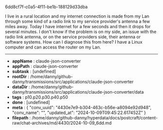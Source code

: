 # [](https://claude.ai/chat/4430e7e9-b304-463c-b56e-a8094e92d948)

6dd8cf7f-c0a5-4f11-be1b-188129d33dba

I live in a rural location and my internet connection is made from my Lan through some kind of a radio link to my service provider's antenna a few miles away. Today I have internet for a few seconds and then it drops for several minutes.  I don't know if the problem is on my side, an issue with the radio link antenna, or on the service providers side, their antenna or software systems. How can I diagnose this from here? I have a Linux computer and can access the router on my Lan.

---

* **appName** : claude-json-converter
* **appPath** : claude-json-converter
* **subtask** : [undefined]
* **rootDir** : /home/danny/github-danny/transmissions/src/applications/claude-json-converter
* **dataDir** : /home/danny/github-danny/transmissions/src/applications/claude-json-converter/data
* **tags** : p10.p20.p30.p40.p50
* **done** : [undefined]
* **meta** : {
  "conv_uuid": "4430e7e9-b304-463c-b56e-a8094e92d948",
  "conv_name": "",
  "updated_at": "2024-10-09T09:45:22.617452Z"
}
* **filepath** : /home/danny/github-danny/hyperdata/docs/postcraft/content-raw/chat-archives/md/4430/2024-10-09_6dd.md